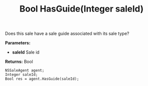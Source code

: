 ﻿---
uid: crmscript_ref_NSSaleAgent_HasGuide
title: Bool HasGuide(Integer saleId)
intellisense: NSSaleAgent.HasGuide
keywords: NSSaleAgent, HasGuide
so.topic: reference
---

Does this sale have a sale guide associated with its sale type?

**Parameters:**
 - **saleId** Sale id

**Returns:** Bool

```crmscript
NSSaleAgent agent;
Integer saleId;
Bool res = agent.HasGuide(saleId);
```

